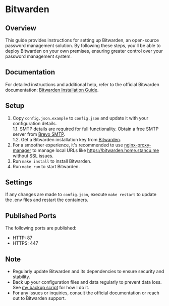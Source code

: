 # Bitwarden

## Overview
This guide provides instructions for setting up Bitwarden, an open-source password management solution. By following these steps, you'll be able to deploy Bitwarden on your own premises, ensuring greater control over your password management system.

## Documentation
For detailed instructions and additional help, refer to the official Bitwarden documentation: [Bitwarden Installation Guide](https://bitwarden.com/help/install-on-premise-manual/).

## Setup
1. Copy `config.json.example` to `config.json` and update it with your configuration details.  
  1.1. SMTP details are required for full functionality. Obtain a free SMTP server from [Brevo SMTP](https://app.brevo.com/settings/keys/smtp).  
  1.2. Get a Bitwarden installation key from [Bitwarden](https://bitwarden.com/host/).
2. For a smoother experience, it's recommended to use [nginx-proxy-manager](../nginx-proxy-manager) to manage local URLs like https://bitwarden.home.stancu.me without SSL issues.
3. Run `make install` to install Bitwarden.
4. Run `make run` to start Bitwarden.

## Settings
If any changes are made to `config.json`, execute `make restart` to update the .env files and restart the containers.

## Published Ports
The following ports are published:

- HTTP: 87
- HTTPS: 447

## Note
- Regularly update Bitwarden and its dependencies to ensure security and stability.
- Back up your configuration files and data regularly to prevent data loss. See [my backup script](../backup) for how I do it.
- For any issues or inquiries, consult the official documentation or reach out to Bitwarden support.

